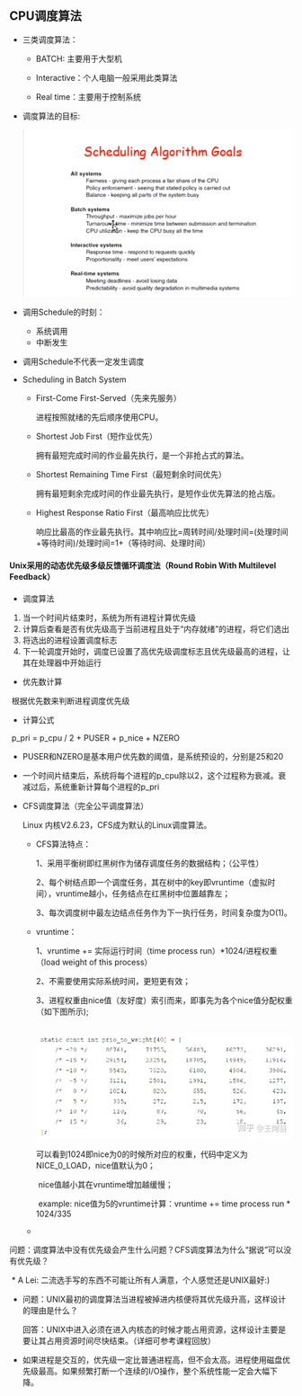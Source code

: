 ## CPU调度算法

+ 三类调度算法：
  + BATCH: 主要用于大型机
  
  + Interactive：个人电脑一般采用此类算法
  
  + Real time：主要用于控制系统
  
  
  
+ 调度算法的目标:

  ![1](1.png)

+ 调用Schedule的时刻：

  + 系统调用
  + 中断发生

+ 调用Schedule不代表一定发生调度

+ Scheduling in Batch System

  + First-Come First-Served（先来先服务）

    进程按照就绪的先后顺序使用CPU。

  + Shortest Job First（短作业优先）

    拥有最短完成时间的作业最先执行，是一个非抢占式的算法。

  + Shortest Remaining Time First（最短剩余时间优先）

    拥有最短剩余完成时间的作业最先执行，是短作业优先算法的抢占版。

  + Highest Response Ratio First（最高响应比优先）
  
    响应比最高的作业最先执行。其中响应比=周转时间/处理时间=(处理时间+等待时间)/处理时间=1+（等待时间、处理时间）

#### Unix采用的动态优先级多级反馈循环调度法（Round Robin With Multilevel Feedback）

+ 调度算法

1. 当一个时间片结束时，系统为所有进程计算优先级
2. 计算后查看是否有优先级高于当前进程且处于“内存就绪”的进程，将它们选出
3. 将选出的进程设置调度标志
4. 下一轮调度开始时，调度已设置了高优先级调度标志且优先级最高的进程，让其在处理器中开始运行

+ 优先数计算

​	根据优先数来判断进程调度优先级

+ 计算公式

​	p_pri = p_cpu / 2 + PUSER + p_nice + NZERO

- PUSER和NZERO是基本用户优先数的阈值，是系统预设的，分别是25和20

- 一个时间片结束后，系统将每个进程的p_cpu除以2，这个过程称为衰减。衰减过后，系统重新计算每个进程的p_pri

+ CFS调度算法（完全公平调度算法）

  Linux 内核V2.6.23，CFS成为默认的Linux调度算法。

  + CFS算法特点：

    1、采用平衡树即红黑树作为储存调度任务的数据结构；（公平性）

    2、每个树结点即一个调度任务，其在树中的key即vruntime（虚拟时间），vruntime越小，任务结点在红黑树中位置越靠左；

    3、每次调度树中最左边结点任务作为下一执行任务，时间复杂度为O(1)。

  + vruntime：

    1、vruntime += 实际运行时间（time process run）*1024/进程权重（load weight of this process）

    2、不需要使用实际系统时间，更短更有效；

    3、进程权重由nice值（友好度）索引而来，即事先为各个nice值分配权重（如下图所示); 

    ​	![2](2.jpg)	

    ​		可以看到1024即nice为0的时候所对应的权重，代码中定义为NICE_0_LOAD，nice值默认为0；

    ​		nice值越小其在vruntime增加越缓慢；

    ​		example: nice值为5的vruntime计算：vruntime += time process run * 1024/335

  + 

​		问题：调度算法中没有优先级会产生什么问题？CFS调度算法为什么“据说”可以没有优先级？



​	* A Lei: 二流选手写的东西不可能让所有人满意，个人感觉还是UNIX最好:)

+ 问题：UNIX最初的调度算法当进程被掉进内核便将其优先级升高，这样设计的理由是什么？

  回答：UNIX中进入必须在进入内核态的时候才能占用资源，这样设计主要是要让其占用资源时间尽快结束。（详细可参考课程回放）

+ 如果进程是交互的，优先级一定比普通进程高，但不会太高。进程使用磁盘优先级最高。如果频繁打断一个连续的I/O操作，整个系统性能一定会大幅下降。
